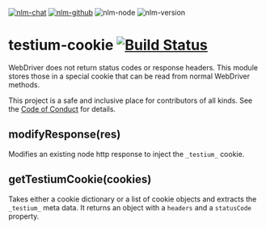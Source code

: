 [![nlm-chat](https://img.shields.io/badge/chat-http%3A%2F%2Fsignup.testiumjs.com%2F-F4D03F?logo=chat&logoColor=white)](http://signup.testiumjs.com/)
[![nlm-github](https://img.shields.io/badge/github-testiumjs%2Ftestium--cookie%2Fissues-F4D03F?logo=github&logoColor=white)](https://github.com/testiumjs/testium-cookie/issues)
![nlm-node](https://img.shields.io/badge/node-%3E%3D10.13-blue?logo=node.js&logoColor=white)
![nlm-version](https://img.shields.io/badge/version-2.0.3-blue?logo=version&logoColor=white)
# testium-cookie [![Build Status](https://travis-ci.org/testiumjs/testium-cookie.svg?branch=main)](https://travis-ci.org/testiumjs/testium-cookie)

WebDriver does not return status codes or response headers.
This module stores those in a special cookie that can be read
from normal WebDriver methods.

This project is a safe and inclusive place
for contributors of all kinds.
See the [Code of Conduct](CODE_OF_CONDUCT.md)
for details.

## modifyResponse(res)

Modifies an existing node http response to inject the `_testium_` cookie.

## getTestiumCookie(cookies)

Takes either a cookie dictionary or a list of cookie objects and extracts the `_testium_` meta data. It returns an object with a `headers` and a `statusCode` property.
